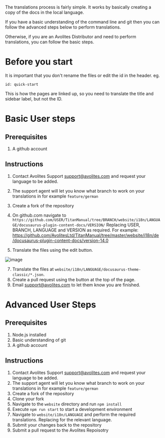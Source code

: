 The translations process is fairly simple. It works by basically creating a copy of the docs in the local language.

If you have a basic understanding of the command line and git then you can follow the advanced steps below to perform translations.

Otherwise, if you are an Avolites Distributor and need to perform translations, you can follow the basic steps.

# Before you start

It is important that you don't rename the files or edit the id in the header. eg.

```
id: quick-start
```

This is how the pages are linked up, so you need to translate the title and sidebar label, but not the ID.

# Basic User steps

Prerequisites
------------
1. A github account

Instructions
------------

1. Contact Avolites Support support@avolites.com and request your language to be added.
2. The support agent will let you know what branch to work on your translations in for example `feature/german`
3. Create a fork of the repository
4. On github.com navigate to
`https://github.com/USER/TitanManual/tree/BRANCH/website/i18n/LANGUAGE/docusaurus-plugin-content-docs/VERSION/`
Replacing USER, BRANCH, LANGUAGE and VERSION as required.
For example: https://github.com/AvolitesLtd/TitanManual/tree/master/website/i18n/de/docusaurus-plugin-content-docs/version-14.0

5. Translate the files using the edit button.

![image](https://user-images.githubusercontent.com/2736036/130786840-889ec0d4-4e3a-4419-8fcc-9b6230de0b21.png)

7. Translate the files at `website/i18n/LANGUAGE/docusaurus-theme-classic/*.json`.
8. Create a pull request using the button at the top of the page.
9. Email support@avolites.com to let them know you are finished.


# Advanced User Steps

Prerequisites
-------------

1. Node.js installed
2. Basic understanding of git
3. A github account


Instructions
------------

1. Contact Avolites Support support@avolites.com and request your language to be added.
2. The support agent will let you know what branch to work on your translations in for example `feature/german`
3. Create a fork of the repository
4. Clone your fork
5. Navigate to the `website` directory and run `npm install`
6. Execute `npm run start` to start a development environment
7. Navigate to `website/i18n/LANGUAGE` and perform the required translations. Replacing for the relevant language.
8. Submit your changes back to the repository
9. Submit a pull request to the Avolites Repoisotry
